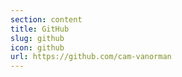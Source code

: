 ```yaml
---
section: content
title: GitHub
slug: github
icon: github
url: https://github.com/cam-vanorman
---
```


